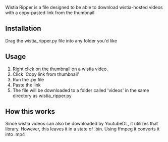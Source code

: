 Wistia Ripper is a file designed to be able to download wistia-hosted videos with a copy-pasted link from the thumbnail

## Installation

Drag the wistia_ripper.py file into any folder you'd like

## Usage

1. Right click on the thumbnail on a wistia video.
2. Click 'Copy link from thumbnail'
3. Run the .py file
4. Paste the link
5. The file will be downloaded to a folder called 'videos' in the same directory as wistia_ripper.py

## How this works

Since wistia videos can also be downloaded by YoutubeDL, it utilizes that library. However, this leaves it in a state of .bin. Using ffmpeg it converts it into .mp4